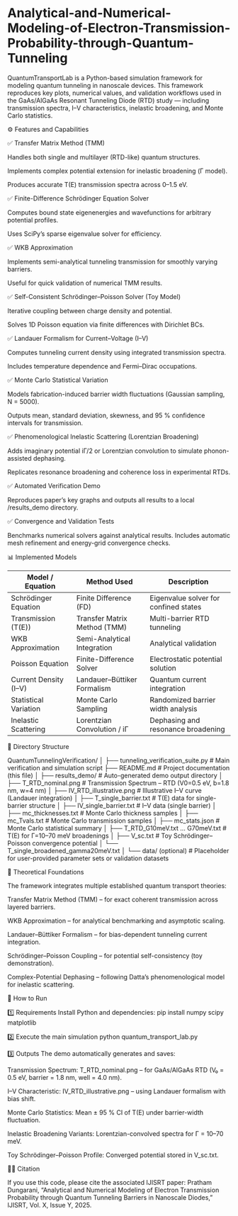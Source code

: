 # Analytical-and-Numerical-Modeling-of-Electron-Transmission-Probability-through-Quantum-Tunneling
QuantumTransportLab is a Python-based simulation framework for modeling quantum tunneling in nanoscale devices. This framework reproduces key plots, numerical values, and validation workflows used in the GaAs/AlGaAs Resonant Tunneling Diode (RTD) study — including transmission spectra, I–V characteristics, inelastic broadening, and Monte Carlo statistics.

⚙️ Features and Capabilities

✅ Transfer Matrix Method (TMM)

Handles both single and multilayer (RTD-like) quantum structures.

Implements complex potential extension for inelastic broadening (Γ model).

Produces accurate T(E) transmission spectra across 0–1.5 eV.

✅ Finite-Difference Schrödinger Equation Solver

Computes bound state eigenenergies and wavefunctions for arbitrary potential profiles.

Uses SciPy’s sparse eigenvalue solver for efficiency.

✅ WKB Approximation

Implements semi-analytical tunneling transmission for smoothly varying barriers.

Useful for quick validation of numerical TMM results.

✅ Self-Consistent Schrödinger–Poisson Solver (Toy Model)

Iterative coupling between charge density and potential.

Solves 1D Poisson equation via finite differences with Dirichlet BCs.

✅ Landauer Formalism for Current–Voltage (I–V)

Computes tunneling current density using integrated transmission spectra.

Includes temperature dependence and Fermi–Dirac occupations.

✅ Monte Carlo Statistical Variation

Models fabrication-induced barrier width fluctuations (Gaussian sampling, N = 5000).

Outputs mean, standard deviation, skewness, and 95 % confidence intervals for transmission.

✅ Phenomenological Inelastic Scattering (Lorentzian Broadening)

Adds imaginary potential iΓ/2 or Lorentzian convolution to simulate phonon-assisted dephasing.

Replicates resonance broadening and coherence loss in experimental RTDs.

✅ Automated Verification Demo

Reproduces paper’s key graphs and outputs all results to a local /results_demo directory.

✅ Convergence and Validation Tests

Benchmarks numerical solvers against analytical results.
Includes automatic mesh refinement and energy-grid convergence checks.

📊 Implemented Models

| Model / Equation      | Method Used                  | Description                           |
| --------------------- | ---------------------------- | ------------------------------------- |
| Schrödinger Equation  | Finite Difference (FD)       | Eigenvalue solver for confined states |
| Transmission (T(E))   | Transfer Matrix Method (TMM) | Multi-barrier RTD tunneling           |
| WKB Approximation     | Semi-Analytical Integration  | Analytical validation                 |
| Poisson Equation      | Finite-Difference Solver     | Electrostatic potential solution      |
| Current Density (I–V) | Landauer–Büttiker Formalism  | Quantum current integration           |
| Statistical Variation | Monte Carlo Sampling         | Randomized barrier width analysis     |
| Inelastic Scattering  | Lorentzian Convolution / iΓ  | Dephasing and resonance broadening    |


🧩 Directory Structure

QuantumTunnelingVerification/
│
├── tunneling_verification_suite.py     # Main verification and simulation script
├── README.md                           # Project documentation (this file)
│
├── results_demo/                       # Auto-generated demo output directory
│   ├── T_RTD_nominal.png               # Transmission Spectrum – RTD (V0=0.5 eV, b=1.8 nm, w=4 nm)
│   ├── IV_RTD_illustrative.png         # Illustrative I–V curve (Landauer integration)
│   ├── T_single_barrier.txt            # T(E) data for single-barrier structure
│   ├── IV_single_barrier.txt           # I–V data (single barrier)
│   ├── mc_thicknesses.txt              # Monte Carlo thickness samples
│   ├── mc_Tvals.txt                    # Monte Carlo transmission samples
│   ├── mc_stats.json                   # Monte Carlo statistical summary
│   ├── T_RTD_G10meV.txt ... G70meV.txt # T(E) for Γ=10–70 meV broadenings
│   ├── V_sc.txt                        # Toy Schrödinger–Poisson convergence potential
│   └── T_single_broadened_gamma20meV.txt
│
└── data/ (optional)                    # Placeholder for user-provided parameter sets or validation datasets


🧠 Theoretical Foundations

The framework integrates multiple established quantum transport theories:

Transfer Matrix Method (TMM) – for exact coherent transmission across layered barriers.

WKB Approximation – for analytical benchmarking and asymptotic scaling.

Landauer–Büttiker Formalism – for bias-dependent tunneling current integration.

Schrödinger–Poisson Coupling – for potential self-consistency (toy demonstration).

Complex-Potential Dephasing – following Datta’s phenomenological model for inelastic scattering.


🚀 How to Run

1️⃣ Requirements
Install Python and dependencies:
pip install numpy scipy matplotlib

2️⃣ Execute the main simulation
python quantum_transport_lab.py

3️⃣ Outputs
The demo automatically generates and saves:

Transmission Spectrum:
T_RTD_nominal.png – for GaAs/AlGaAs RTD (V₀ = 0.5 eV, barrier = 1.8 nm, well = 4.0 nm).

I–V Characteristic:
IV_RTD_illustrative.png – using Landauer formalism with bias shift.

Monte Carlo Statistics:
Mean ± 95 % CI of T(E) under barrier-width fluctuation.

Inelastic Broadening Variants:
Lorentzian-convolved spectra for Γ = 10–70 meV.

Toy Schrödinger–Poisson Profile:
Converged potential stored in V_sc.txt.



🧑‍💻 Citation

If you use this code, please cite the associated IJISRT paper:
Pratham Dungarani, “Analytical and Numerical Modeling of Electron Transmission Probability through Quantum Tunneling Barriers in Nanoscale Diodes,” IJISRT, Vol. X, Issue Y, 2025.
